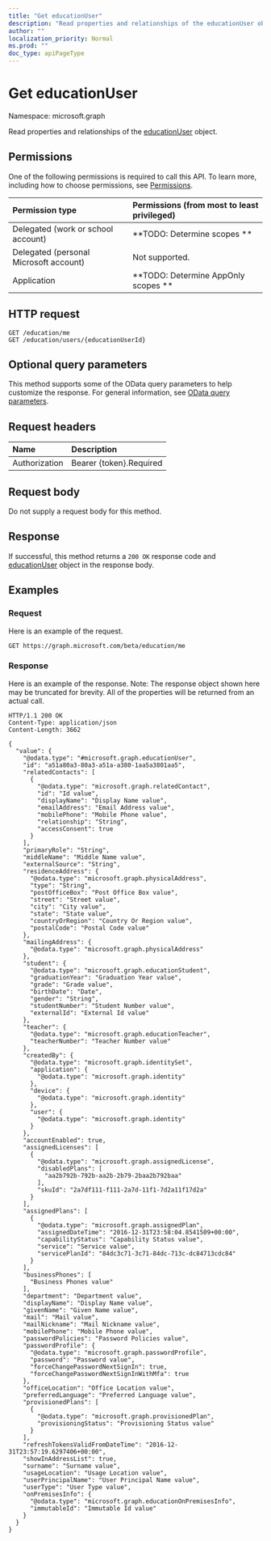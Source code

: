 ```yaml
---
title: "Get educationUser"
description: "Read properties and relationships of the educationUser object."
author: ""
localization_priority: Normal
ms.prod: ""
doc_type: apiPageType
---
```


# Get educationUser

Namespace: microsoft.graph

Read properties and relationships of the [educationUser](../resources/educationuser.md) object.

## Permissions
One of the following permissions is required to call this API. To learn more, including how to choose permissions, see [Permissions](/concepts/permissions-reference.md).

|Permission type|Permissions (from most to least privileged)|
|:---|:---|
|Delegated (work or school account)|**TODO: Determine scopes **|
|Delegated (personal Microsoft account)|Not supported.|
|Application|**TODO: Determine AppOnly scopes **|

## HTTP request
<!-- {
  "blockType": "ignored"
}
-->
``` http
GET /education/me
GET /education/users/{educationUserId}
```

## Optional query parameters
This method supports some of the OData query parameters to help customize the response. For general information, see [OData query parameters](/graph/query-parameters).

## Request headers
|Name|Description|
|:---|:---|
|Authorization|Bearer {token}.Required|

## Request body
Do not supply a request body for this method.

## Response
If successful, this method returns a `200 OK` response code and [educationUser](../resources/educationuser.md) object in the response body.

## Examples

### Request
Here is an example of the request.
<!-- {
  "blockType": "request",
  "name": "get_educationuser"
}
-->
``` http
GET https://graph.microsoft.com/beta/education/me
```

### Response
Here is an example of the response. Note: The response object shown here may be truncated for brevity. All of the properties will be returned from an actual call.
<!-- {
  "blockType": "response",
  "truncated": true,
  "@odata.type": "microsoft.graph.educationUser"
}
-->
``` http
HTTP/1.1 200 OK
Content-Type: application/json
Content-Length: 3662

{
  "value": {
    "@odata.type": "#microsoft.graph.educationUser",
    "id": "a51a80a3-80a3-a51a-a380-1aa5a3801aa5",
    "relatedContacts": [
      {
        "@odata.type": "microsoft.graph.relatedContact",
        "id": "Id value",
        "displayName": "Display Name value",
        "emailAddress": "Email Address value",
        "mobilePhone": "Mobile Phone value",
        "relationship": "String",
        "accessConsent": true
      }
    ],
    "primaryRole": "String",
    "middleName": "Middle Name value",
    "externalSource": "String",
    "residenceAddress": {
      "@odata.type": "microsoft.graph.physicalAddress",
      "type": "String",
      "postOfficeBox": "Post Office Box value",
      "street": "Street value",
      "city": "City value",
      "state": "State value",
      "countryOrRegion": "Country Or Region value",
      "postalCode": "Postal Code value"
    },
    "mailingAddress": {
      "@odata.type": "microsoft.graph.physicalAddress"
    },
    "student": {
      "@odata.type": "microsoft.graph.educationStudent",
      "graduationYear": "Graduation Year value",
      "grade": "Grade value",
      "birthDate": "Date",
      "gender": "String",
      "studentNumber": "Student Number value",
      "externalId": "External Id value"
    },
    "teacher": {
      "@odata.type": "microsoft.graph.educationTeacher",
      "teacherNumber": "Teacher Number value"
    },
    "createdBy": {
      "@odata.type": "microsoft.graph.identitySet",
      "application": {
        "@odata.type": "microsoft.graph.identity"
      },
      "device": {
        "@odata.type": "microsoft.graph.identity"
      },
      "user": {
        "@odata.type": "microsoft.graph.identity"
      }
    },
    "accountEnabled": true,
    "assignedLicenses": [
      {
        "@odata.type": "microsoft.graph.assignedLicense",
        "disabledPlans": [
          "aa2b792b-792b-aa2b-2b79-2baa2b792baa"
        ],
        "skuId": "2a7df111-f111-2a7d-11f1-7d2a11f17d2a"
      }
    ],
    "assignedPlans": [
      {
        "@odata.type": "microsoft.graph.assignedPlan",
        "assignedDateTime": "2016-12-31T23:58:04.8541509+00:00",
        "capabilityStatus": "Capability Status value",
        "service": "Service value",
        "servicePlanId": "84dc3c71-3c71-84dc-713c-dc84713cdc84"
      }
    ],
    "businessPhones": [
      "Business Phones value"
    ],
    "department": "Department value",
    "displayName": "Display Name value",
    "givenName": "Given Name value",
    "mail": "Mail value",
    "mailNickname": "Mail Nickname value",
    "mobilePhone": "Mobile Phone value",
    "passwordPolicies": "Password Policies value",
    "passwordProfile": {
      "@odata.type": "microsoft.graph.passwordProfile",
      "password": "Password value",
      "forceChangePasswordNextSignIn": true,
      "forceChangePasswordNextSignInWithMfa": true
    },
    "officeLocation": "Office Location value",
    "preferredLanguage": "Preferred Language value",
    "provisionedPlans": [
      {
        "@odata.type": "microsoft.graph.provisionedPlan",
        "provisioningStatus": "Provisioning Status value"
      }
    ],
    "refreshTokensValidFromDateTime": "2016-12-31T23:57:19.6297406+00:00",
    "showInAddressList": true,
    "surname": "Surname value",
    "usageLocation": "Usage Location value",
    "userPrincipalName": "User Principal Name value",
    "userType": "User Type value",
    "onPremisesInfo": {
      "@odata.type": "microsoft.graph.educationOnPremisesInfo",
      "immutableId": "Immutable Id value"
    }
  }
}
```

